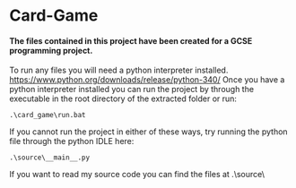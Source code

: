 # Card-Game

#### The files contained in this project have been created for a GCSE programming project.

To run any files you will need a python interpreter installed. https://www.python.org/downloads/release/python-340/
Once you have a python interpreter installed you can run the project by through the executable in the root directory of the extracted folder or run:

    .\card_game\run.bat

If you cannot run the project in either of these ways, try running the python file through the python IDLE here:

    .\source\__main__.py

If you want to read my source code you can find the files at .\source\
